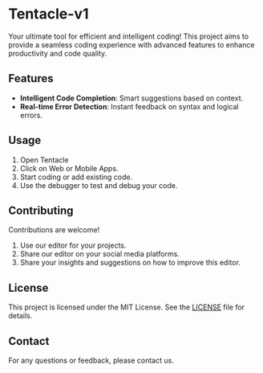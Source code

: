 # Tentacle-v1
Your ultimate tool for efficient and intelligent coding! This project aims to provide a seamless coding experience with advanced features to enhance productivity and code quality.

## Features

- **Intelligent Code Completion**: Smart suggestions based on context.
- **Real-time Error Detection**: Instant feedback on syntax and logical errors.

## Usage

1. Open Tentacle
3. Click on Web or Mobile Apps.
4. Start coding or add existing code.
5. Use the debugger to test and debug your code.

## Contributing

Contributions are welcome!

1. Use our editor for your projects.
2. Share our editor on your social media platforms.
3. Share your insights and suggestions on how to improve this editor.

## License

This project is licensed under the MIT License. See the [LICENSE](LICENSE) file for details.

## Contact

For any questions or feedback, please contact us.
